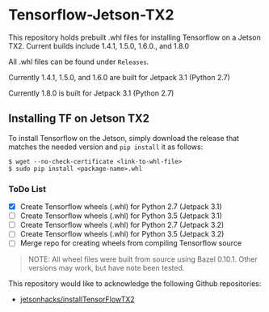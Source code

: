# Tensorflow-Jetson-TX2

This repository holds prebuilt .whl files for installing Tensorflow on a Jetson TX2.  Current builds include 1.4.1, 1.5.0, 1.6.0., and 1.8.0

All .whl files can be found under `Releases`.

Currently 1.4.1, 1.5.0, and 1.6.0 are built for Jetpack 3.1 (Python 2.7)

Currently 1.8.0 is built for Jetpack 3.1 (Python 2.7)

## Installing TF on Jetson TX2

To install Tensorflow on the Jetson, simply download the release that matches the needed version and `pip install` it as follows:

```
$ wget --no-check-certificate <link-to-whl-file>
$ sudo pip install <package-name>.whl
```

### ToDo List

- [x] Create Tensorflow wheels (.whl) for Python 2.7 (Jetpack 3.1)
- [ ] Create Tensorflow wheels (.whl) for Python 3.5 (Jetpack 3.1)
- [ ] Create Tensorflow wheels (.whl) for Python 2.7 (Jetpack 3.2)
- [ ] Create Tensorflow wheels (.whl) for Python 3.5 (Jetpack 3.2)
- [ ] Merge repo for creating wheels from compiling Tensorflow source

> NOTE: All wheel files were built from source using Bazel 0.10.1.  Other versions may work, but have note been tested.

This repository would like to acknowledge the following Github repositories:

- [jetsonhacks/installTensorFlowTX2](https://github.com/jetsonhacks/installTensorFlowTX2)
